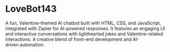# LoveBot143
A fun, Valentine-themed AI chatbot built with HTML, CSS, and JavaScript, integrated with Zapier for AI-powered responses. It features an engaging UI and interactive conversations with lighthearted jokes and Valentine-related interactions. A creative blend of front-end development and AI-driven automation.
